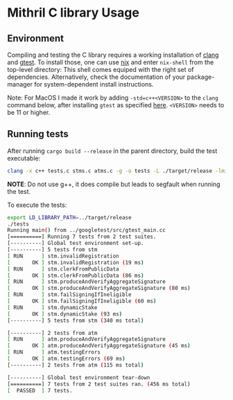 # Mithril C library Usage

## Environment

Compiling and testing the C library requires a working installation of [clang](https://clang.llvm.org/) and [gtest](https://github.com/google/googletest).
To install those, one can use [nix](https://nixos.org/) and enter `nix-shell` from the top-level directory: This shell comes equiped with the right set of dependencies.
Alternatively, check the documentation of your package-manager for system-dependent install instructions.

Note: For MacOS I made it work by adding `-std=c++<VERSION>` to the `clang` command below, after installing `gtest` as
specified [here](https://github.com/google/googletest/blob/main/googletest/README.md#standalone-cmake-project). 
`<VERSION>` needs to be 11 or higher. 

## Running tests

After running `cargo build --release` in the parent directory, build the test executable:

``` sh
clang -x c++ tests.c stms.c atms.c -g -o tests -L ./target/release -lmithril -lstdc++ -lgtest -lgtest_main
```

**NOTE**: Do not use g++, it does compile but leads to segfault when running the test.

To execute the tests:

``` sh
export LD_LIBRARY_PATH=../target/release
./tests
Running main() from ../googletest/src/gtest_main.cc
[==========] Running 7 tests from 2 test suites.
[----------] Global test environment set-up.
[----------] 5 tests from stm
[ RUN      ] stm.invalidRegistration
[       OK ] stm.invalidRegistration (19 ms)
[ RUN      ] stm.clerkFromPublicData
[       OK ] stm.clerkFromPublicData (86 ms)
[ RUN      ] stm.produceAndVerifyAggregateSignature
[       OK ] stm.produceAndVerifyAggregateSignature (80 ms)
[ RUN      ] stm.failSigningIfIneligible
[       OK ] stm.failSigningIfIneligible (60 ms)
[ RUN      ] stm.dynamicStake
[       OK ] stm.dynamicStake (93 ms)
[----------] 5 tests from stm (340 ms total)

[----------] 2 tests from atm
[ RUN      ] atm.produceAndVerifyAggregateSignature
[       OK ] atm.produceAndVerifyAggregateSignature (45 ms)
[ RUN      ] atm.testingErrors
[       OK ] atm.testingErrors (69 ms)
[----------] 2 tests from atm (115 ms total)

[----------] Global test environment tear-down
[==========] 7 tests from 2 test suites ran. (456 ms total)
[  PASSED  ] 7 tests.
```
